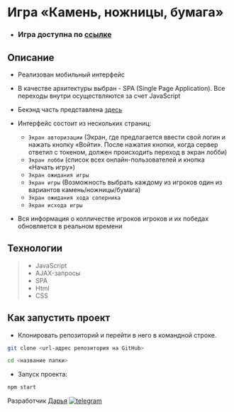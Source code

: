# Игра «Камень, ножницы, бумага»

- ### Игра доступна по [ссылке]()

## Описание

- Реализован мобильный интерфейс
- В качестве архитектуры выбран - SPA (Single Page Application). Все переходы внутри осуществляются за счет JavaScript
- Бекэнд часть представлена [здесь](https://skypro-rock-scissors-paper.herokuapp.com/)

- Интерфейс состоит из нескольких страниц:
  - ```Экран авторизации``` (Экран, где предлагается ввести свой логин и нажать кнопку «Войти». После нажатия кнопки, когда сервер ответил с токеном, должен происходить переход в экран лобби)
  - ```Экран лобби``` (список всех онлайн-пользователей и кнопка «Начать игру»)
  - ```Экран ожидания игры```
  - ```Экран игры``` (Возможность выбрать каждому из игроков один из вариантов камень/ножницы/бумага)
  - ```Экран ожидания хода соперника```
  - ```Экран исхода игры```

- Вся информация о колличестве игроков игроков и их победах обновляется в реальном времени

## Технологии

> - JavaScript
> - AJAX-запросы
> - SPA
> - Html
> - CSS

## Как запустить проект

- Клонировать репозиторий и перейти в него в командной строке.

```Bash
git clone <url-адрес репозитория на GitHub>

cd <название папки>
```

- Запуск проекта:

```Bash
npm start
```

Разработчик [Дарья](https://github.com/daria-bnn?tab=repositories)
[![telegram](https://img.shields.io/badge/Telegram-2CA5E0?style=for-the-badge&logo=telegram&logoColor=white)](https://t.me/dari_bnnn)
